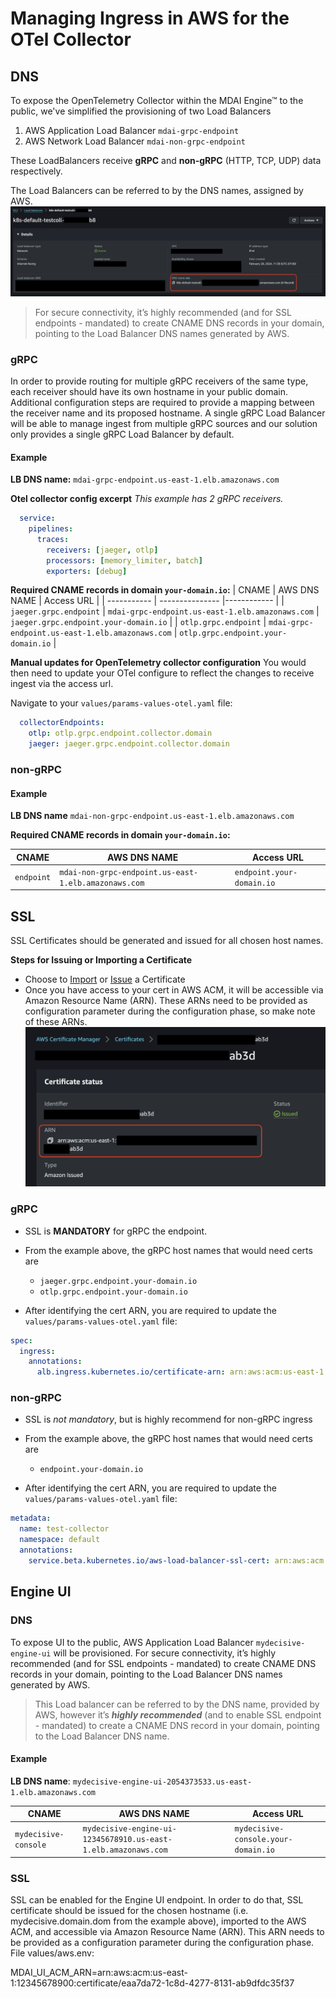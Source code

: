 # Managing Ingress in AWS for the OTel Collector

## DNS
To expose the OpenTelemetry Collector within the MDAI Engine™ to the public, we've simplified the provisioning of two Load Balancers
1. AWS Application Load Balancer `mdai-grpc-endpoint`
2. AWS Network Load Balancer `mdai-non-grpc-endpoint`

These LoadBalancers receive **gRPC** and **non-gRPC** (HTTP, TCP, UDP) data respectively.

The Load Balancers can be referred to by the DNS names, assigned by AWS. [![DNS LB Names](../media/load-balancers.png)](../media/load-balancers.png)

>For secure connectivity, it’s highly recommended (and for SSL endpoints - mandated) to create CNAME DNS records in your domain, pointing to the Load Balancer DNS names generated by AWS.

### gRPC
In order to provide routing for multiple gRPC receivers of the same type, each receiver should have its own hostname in your public domain. Additional configuration steps are required to provide a mapping between the receiver name and its proposed hostname. A single gRPC Load Balancer will be able to manage ingest from multiple gRPC sources and our solution only provides a single gRPC Load Balancer by default.

#### Example

**LB DNS name:**
`mdai-grpc-endpoint.us-east-1.elb.amazonaws.com`

**Otel collector config excerpt**
*This example has 2 gRPC receivers.*
```yaml
  service:
    pipelines:
      traces:
        receivers: [jaeger, otlp]
        processors: [memory_limiter, batch]
        exporters: [debug]
```

**Required CNAME records in domain `your-domain.io`:**
| CNAME       | AWS DNS NAME    | Access URL  |
| ----------- | --------------- |------------ |
| `jaeger.grpc.endpoint` | `mdai-grpc-endpoint.us-east-1.elb.amazonaws.com` | `jaeger.grpc.endpoint.your-domain.io` |
| `otlp.grpc.endpoint`   | `mdai-grpc-endpoint.us-east-1.elb.amazonaws.com` | `otlp.grpc.endpoint.your-domain.io` |


**Manual updates for OpenTelemetry collector configuration**
You would then need to update your OTel configure to reflect the changes to receive ingest via the access url.

Navigate to your `values/params-values-otel.yaml` file:
```yaml
  collectorEndpoints:
    otlp: otlp.grpc.endpoint.collector.domain
    jaeger: jaeger.grpc.endpoint.collector.domain
```

### non-gRPC

#### Example

**LB DNS name**
`mdai-non-grpc-endpoint.us-east-1.elb.amazonaws.com`

**Required CNAME records in domain `your-domain.io`:**

| CNAME       | AWS DNS NAME    | Access URL  |
| ----------- | --------------- |------------ |
| `endpoint` | `mdai-non-grpc-endpoint.us-east-1.elb.amazonaws.com` | `endpoint.your-domain.io` |

## SSL
SSL Certificates should be generated and issued for all chosen host names.

**Steps for Issuing or Importing a Certificate**
* Choose to [Import](https://docs.aws.amazon.com/acm/latest/userguide/import-certificate-api-cli.html) or [Issue](https://docs.aws.amazon.com/acm/latest/userguide/gs.html) a Certificate
* Once you have access to your cert in AWS ACM, it will be accessible via Amazon Resource Name (ARN). These ARNs need to be provided as configuration parameter during the configuration phase, so make note of these ARNs. [![ACM ARN](../media/acm-certificates.png)](../media/acm-certificates.png)

### gRPC

* SSL is **MANDATORY** for gRPC the endpoint.

* From the example above, the gRPC host names that would need certs are
  * `jaeger.grpc.endpoint.your-domain.io`
  * `otlp.grpc.endpoint.your-domain.io`

* After identifying the cert ARN, you are required to update the `values/params-values-otel.yaml` file:
```yaml
spec:
  ingress:
    annotations:
      alb.ingress.kubernetes.io/certificate-arn: arn:aws:acm:us-east-1:1234567890:certificate/th15-15-@n-@ut0g3n3r@ted-numb3r
```

### non-gRPC

* SSL is *not mandatory*, but is highly recommend for non-gRPC ingress

* From the example above, the gRPC host names that would need certs are
  * `endpoint.your-domain.io`

* After identifying the cert ARN, you are required to update the `values/params-values-otel.yaml` file:

```yaml
metadata:
  name: test-collector
  namespace: default
  annotations:
	service.beta.kubernetes.io/aws-load-balancer-ssl-cert: arn:aws:acm:us-east-1:1234567890:certificate/th15-15-@n-@ut0g3n3r@ted-numb3r
```


## Engine UI

### DNS

To expose UI to the public, AWS Application Load Balancer `mydecisive-engine-ui` will be provisioned.
For secure connectivity, it’s highly recommended (and for SSL endpoints - mandated) to create CNAME DNS records in your domain, pointing to the Load Balancer DNS names generated by AWS.

>This Load balancer can be referred to by the DNS name, provided by AWS, however it’s ***highly recommended*** (and to enable SSL endpoint - mandated) to create a CNAME DNS record in your domain, pointing to the Load Balancer DNS name.

#### Example
**LB DNS name**: `mydecisive-engine-ui-2054373533.us-east-1.elb.amazonaws.com`


| CNAME       | AWS DNS NAME    | Access URL  |
| ----------- | --------------- |------------ |
| `mydecisive-console` | `mydecisive-engine-ui-12345678910.us-east-1.elb.amazonaws.com` | `mydecisive-console.your-domain.io` |


### SSL
SSL can be enabled for the Engine UI endpoint. In order to do that, SSL certificate should be issued for the chosen hostname (i.e. mydecisive.domain.dom from the example above),   imported to the AWS ACM, and accessible via Amazon Resource Name (ARN).
This ARN needs to be provided as a configuration parameter during the configuration phase.
File values/aws.env:

MDAI_UI_ACM_ARN=arn:aws:acm:us-east-1:12345678900:certificate/eaa7da72-1c8d-4277-8131-ab9dfdc35f37
